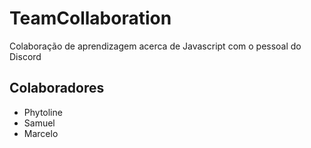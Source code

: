 # TeamCollaboration
Colaboração de aprendizagem acerca de Javascript com o pessoal do Discord

## Colaboradores

- Phytoline
- Samuel
- Marcelo
